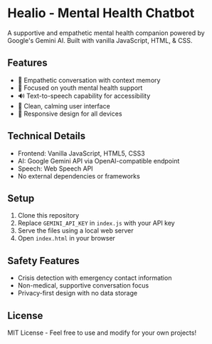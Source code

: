 # Healio - Mental Health Chatbot

A supportive and empathetic mental health companion powered by Google's Gemini AI. Built with vanilla JavaScript, HTML, & CSS.

## Features

- 🤝 Empathetic conversation with context memory
- 🎯 Focused on youth mental health support
- 🔊 Text-to-speech capability for accessibility
- 🎨 Clean, calming user interface
- 📱 Responsive design for all devices

## Technical Details

- Frontend: Vanilla JavaScript, HTML5, CSS3
- AI: Google Gemini API via OpenAI-compatible endpoint
- Speech: Web Speech API
- No external dependencies or frameworks

## Setup

1. Clone this repository
2. Replace `GEMINI_API_KEY` in `index.js` with your API key
3. Serve the files using a local web server
4. Open `index.html` in your browser

## Safety Features

- Crisis detection with emergency contact information
- Non-medical, supportive conversation focus
- Privacy-first design with no data storage

## License

MIT License - Feel free to use and modify for your own projects!
